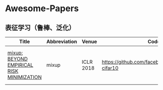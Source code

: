 # Awesome-Papers

## 表征学习（鲁棒、泛化）
| Title | Abbreviation | Venue | Code | aaa |
|-----|-----|-----|-----|-----|
| [mixup: BEYOND EMPIRICAL RISK MINIMIZATION](https://openreview.net/forum?id=r1Ddp1-Rb&;noteId=r1Ddp1-Rb) | mixup | ICLR 2018 | https://github.com/facebookresearch/mixup-cifar10 | 线性插值，归纳偏置 |

